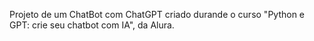 Projeto de um ChatBot com ChatGPT criado durande o curso "Python e GPT: crie seu chatbot com IA", da Alura.
